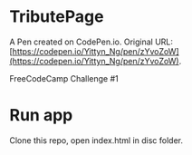 # TributePage

A Pen created on CodePen.io. Original URL: [https://codepen.io/Yittyn_Ng/pen/zYvoZoW](https://codepen.io/Yittyn_Ng/pen/zYvoZoW).

FreeCodeCamp Challenge #1

# Run app
Clone this repo, open index.html in disc folder.
